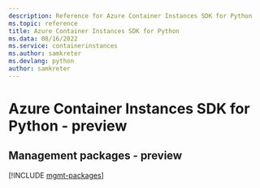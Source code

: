 ```yaml
---
description: Reference for Azure Container Instances SDK for Python
ms.topic: reference
title: Azure Container Instances SDK for Python
ms.data: 08/16/2022
ms.service: containerinstances
ms.author: samkreter
ms.devlang: python
author: samkreter
---
```

# Azure Container Instances SDK for Python - preview

## Management packages - preview
[!INCLUDE [mgmt-packages](container-instances-mgmt-index.md)]
